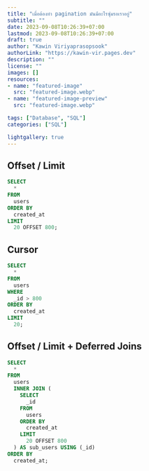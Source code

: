 ```yaml
---
title: "เมื่อต้องทำ pagination มันมีอะไรซุ่มรอเราอยู่"
subtitle: ""
date: 2023-09-08T10:26:39+07:00
lastmod: 2023-09-08T10:26:39+07:00
draft: true
author: "Kawin Viriyaprasopsook"
authorLink: "https://kawin-vir.pages.dev"
description: ""
license: ""
images: []
resources:
- name: "featured-image"
  src: "featured-image.webp"
- name: "featured-image-preview"
  src: "featured-image.webp"

tags: ["Database", "SQL"]
categories: ["SQL"]

lightgallery: true
---
```


<!--more-->

## Offset / Limit
```sql
SELECT
  *
FROM
  users
ORDER BY
  created_at
LIMIT
  20 OFFSET 800;
```

## Cursor
```sql
SELECT
  *
FROM
  users
WHERE
  _id > 800
ORDER BY
  created_at
LIMIT
  20;
```

## Offset / Limit + Deferred Joins
```sql
SELECT
  *
FROM
  users
  INNER JOIN (
    SELECT
      _id
    FROM
      users
    ORDER BY
      created_at
    LIMIT
      20 OFFSET 800
  ) AS sub_users USING (_id)
ORDER BY
  created_at;
```